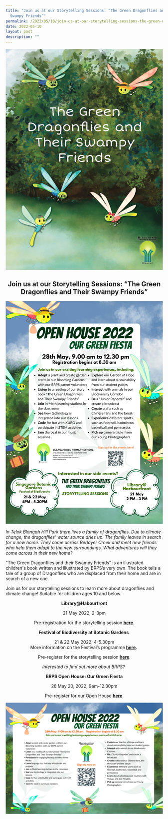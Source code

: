 ```yaml
---
title: "Join us at our Storytelling Sessions: “The Green Dragonflies and Their
  Swampy Friends”"
permalink: /2022/05/10/join-us-at-our-storytelling-sessions-the-green-dragonflies-and-their-swampy-friends/
date: 2022-05-10
layout: post
description: ""
---
```

![](/images/book-cover-page.png)

<h2 style="text-align: center;"><strong>Join us at our Storytelling Sessions: &ldquo;The Green Dragonflies and Their Swampy Friends&rdquo;</strong></h2>

![](/images/EDM-without-hook-For-Website-1448x2048.jpeg)

<p><em>In Telok Blangah Hill Park there lives a family of dragonflies. Due to climate change, the dragonflies&rsquo; water source dries up. The family leaves in search for a new home. They come across Berlayer Creek and meet new friends who help them adapt to the new surroundings. What adventures will they come across in their new home?</em></p>
<p>"The Green Dragonflies and their Swampy Friends" is an illustrated children's book written and illustrated by BRPS&rsquo;s very own. The book tells a tale of a group of Dragonflies who are displaced from their home and are in search of a new one.</p>
<p>Join us for our storytelling sessions to learn more about dragonflies and climate change! Suitable for children ages 10 and below.</p>
<p style="text-align: center;"><strong>Library@Habourfront</strong></p>
<p style="text-align: center;">21 May 2022, 2-3pm</p>
<p style="text-align: center;">Pre-registration for the storytelling session&nbsp;<a href="https://www.eventbrite.sg/e/story-craft-the-green-dragonflies-and-their-swam-communitieslibraries-registration-326594542067?aff=ebdssbdestsearch"><strong>here</strong></a>.</p>
<p style="text-align: center;"><strong>Festival of Biodiversity at Botanic Gardens&nbsp;</strong></p>
<p style="text-align: center;">21 &amp; 22 May 2022, 4-5.30pm<br />More information on the Festival&rsquo;s programme&nbsp;<a href="https://fob.nparks.gov.sg/festival-programmes/activities"><strong>here</strong></a>.&nbsp;</p>
<p style="text-align: center;">Pre-register for the storytelling session&nbsp;<a href="https://www.nparks.gov.sg/biodiversity/community-in-nature-initiative/festival-of-biodiversity"><strong>here</strong></a>.</p>
<p style="text-align: center;"><em>Interested to find out more about BRPS?&nbsp;</em></p>
<p style="text-align: center;"><strong>BRPS Open House: Our Green Fiesta</strong></p>
<p style="text-align: center;">28 May 20, 2022, 9am-12.30pm</p>
<p style="text-align: center;">Pre-register for our Open House&nbsp;<a href="https://form.gov.sg/#!/625a7f4c380f1f0016d48af9"><strong>here</strong></a>.</p>

![](/images/For-MOE-MOTD-2048x1448.png)